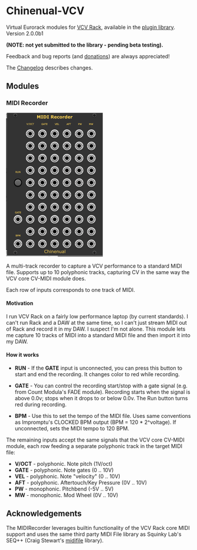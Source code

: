 # Chinenual-VCV

Virtual Eurorack modules for [VCV Rack](https://vcvrack.com), available in the [plugin library](https://library.vcvrack.com/).
Version 2.0.0b1

**(NOTE: not yet submitted to the library - pending beta testing).**

Feedback and bug reports (and [donations](https://paypal.me/chinenual)) are always appreciated!

The [Changelog](./CHANGELOG.md) describes changes.

## Modules

### MIDI Recorder

![module-screenshot](./doc/MIDIRecorder.png)

A multi-track recorder to capture a VCV performance to a standard MIDI
file.   Supports up to 10 polyphonic tracks, capturing CV in the same
way the VCV core CV-MIDI module does.

Each row of inputs corresponds to one track of MIDI. 

#### Motivation

I run VCV Rack on a fairly low performance laptop (by current
standards).  I can't run Rack and a DAW at the same time, so I can't
just stream MIDI out of Rack and record it in my DAW.   I suspect I'm
not alone.   This module lets me capture 10 tracks of MIDI into a standard MIDI
file and then import it into my DAW.

####  How it works

* **RUN**  - If the **GATE** input is unconnected, you can press
  this button to start and end the recording.  It changes color to red
  while recording.
  
* **GATE** - You can control the recording start/stop with a gate
  signal (e.g. from Count Modula's FADE module).   Recording starts
  when the signal
  is above 0.0v; stops when it drops to or below 0.0v.   The Run
  button turns red during recording.
  
* **BPM** - Use this to set the tempo of the MIDI file.  Uses same
  conventions as Impromptu's CLOCKED BPM output (BPM = 120 * 2^voltage).  If unconnected, sets the MIDI tempo
  to 120 BPM.

The remaining inputs accept the same signals that the VCV core
CV-MIDI module, each row feeding a separate polyphonic track in the
target MIDI file:

* **V/OCT** - polyphonic. Note pitch (1V/oct)
* **GATE** - polyphonic. Note gates (0 .. 10V)
* **VEL**  - polyphonic. Note "velocity" (0 .. 10V)
* **AFT** - polyphonic. Aftertouch/Key Pressure (0V .. 10V)
* **PW** - monophonic. Pitchbend (-5V .. 5V)
* **MW** - monophonic. Mod Wheel (0V .. 10V)


## Acknowledgements

The MIDIRecorder leverages builtin functionality of the VCV Rack core
MIDI support and uses the same third party MIDI File library as
Squinky Lab's SEQ++ (Craig Stewart's [midifile](https://github.com/craigsapp/midifile) library). 

